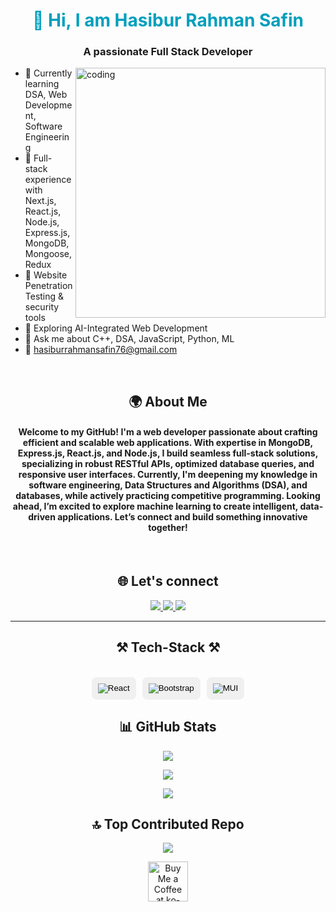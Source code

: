 
<h1 align="center" style="color: #009FBD; font-weight:bold">👋 Hi, I am Hasibur Rahman Safin</h1>
<h3 align="center">A passionate Full Stack Developer</h3>

<img align="right" alt="coding" width="400" src="https://media0.giphy.com/media/v1.Y2lkPTc5MGI3NjExbmFjcTk3dHJrbnR2OWoyMjhnc29uenU5bjl2MnRsdjFmaGxmY25rYiZlcD12MV9pbnRlcm5hbF9naWZfYnlfaWQmY3Q9Zw/26tn33aiTi1jkl6H6/giphy.gif"/>

- 🌱 Currently learning DSA, Web Development, Software Engineering
- 🎨 Full-stack experience with Next.js, React.js, Node.js, Express.js, MongoDB, Mongoose, Redux
- 🔐 Website Penetration Testing & security tools
- 🤖 Exploring AI-Integrated Web Development
- 💬 Ask me about C++, DSA, JavaScript, Python, ML
- 📧 hasiburrahmansafin76@gmail.com


<br/>
<h2 align="center">🌍 About Me </h2>
<h4 align="center">Welcome to my GitHub! I'm a web developer passionate about crafting efficient and scalable web applications. With expertise in MongoDB, Express.js, React.js, and Node.js, I build seamless full-stack solutions, specializing in robust RESTful APIs, optimized database queries, and responsive user interfaces. Currently, I'm deepening my knowledge in software engineering, Data Structures and Algorithms (DSA), and databases, while actively practicing competitive programming. Looking ahead, I’m excited to explore machine learning to create intelligent, data-driven applications. Let’s connect and build something innovative together! </h4>

<br/>
<h2 align="center">🌐 Let's connect</h2>

</p>

 <div align="center"> 
  <a href="mailto:pedro.sales.hasiburrahmansafin76@gmail.com ">
    <img src="https://img.shields.io/badge/Gmail-333333?style=for-the-badge&logo=gmail&logoColor=red" />
  </a>
  <a href="https://www.linkedin.com/in/hasibur-rahman-safin/" target="_blank">
    <img src="https://img.shields.io/badge/LinkedIn-0077B5?style=for-the-badge&logo=linkedin&logoColor=white" target="_blank" />
  </a>
  <a href="https://hasibur-rahman-safin.netlify.app/" target="_blank">
     <img src="https://img.shields.io/badge/Portfolio-FF5722?style=for-the-badge&logo=todoist&logoColor=white" target="_blank" /> <!-- sqlite, safari, google-chrome are other good icon options -->
  </a>
</div>

 <hr/>


<h2 align="center">⚒️ Tech-Stack ⚒️</h2>
<br/>
<div align="center" style="display: flex; flex-wrap: wrap; justify-content: center; gap: 10px;">
    <button style="border: none; background: #f0f0f0; padding: 10px; border-radius: 8px; cursor: pointer;">
        <img src="https://skillicons.dev/icons?i=react" alt="React" />
    </button>
    <button style="border: none; background: #f0f0f0; padding: 10px; border-radius: 8px; cursor: pointer;">
        <img src="https://skillicons.dev/icons?i=bootstrap" alt="Bootstrap" />
    </button>
    <button style="border: none; background: #f0f0f0; padding: 10px; border-radius: 8px; cursor: pointer;">
        <img src="https://skillicons.dev/icons?i=mui" alt="MUI" />
    </button>
    <!-- Repeat for other icons -->
</div>





  
 


<h2 align="center" >📊 GitHub Stats</h2>


<div align="center">

![](https://github-readme-stats.vercel.app/api?username=hr-safin&theme=radical&hide_border=false&include_all_commits=true&count_private=true)


</div>


<div align="center">

![](https://github-readme-streak-stats.herokuapp.com/?user=hr-safin&theme=radical&hide_border=false)

</div>


<div align="center" >

![](https://github-readme-stats.vercel.app/api/top-langs/?username=hr-safin&theme=radical&hide_border=false&include_all_commits=true&count_private=true&layout=compact)

</div>







<h2 align="center">🔝 Top Contributed Repo</h2>

<div align="center">

![](https://github-contributor-stats.vercel.app/api?username=hr-safin&limit=5&theme=radical&combine_all_yearly_contributions=true)
</div>


<div align="center">
<a href='https://ko-fi.com/V7V4RAK9C' target='_blank'><img height='64' style='border:0px;height:64px;' src='https://storage.ko-fi.com/cdn/kofi1.png?v=3' border='0' alt='Buy Me a Coffee at ko-fi.com' /></a>
</div>

<br/>

